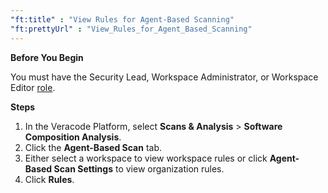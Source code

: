 ```yaml
---
"ft:title" : "View Rules for Agent-Based Scanning"
"ft:prettyUrl" : "View_Rules_for_Agent_Based_Scanning"
---
```


<p font-size="13pt"><b>Before You Begin</b></p>

You must have the Security Lead, Workspace Administrator, or Workspace Editor [role](https://docs.veracode.com/r/c_role_permissions).

<p font-size="13pt"><b>Steps</b></p>

1.  In the Veracode Platform, select **Scans & Analysis** \> **Software Composition Analysis**.
2.  Click the **Agent-Based Scan** tab.
3.  Either select a workspace to view workspace rules or click **Agent-Based Scan Settings** to view organization rules.
4.  Click **Rules**.

